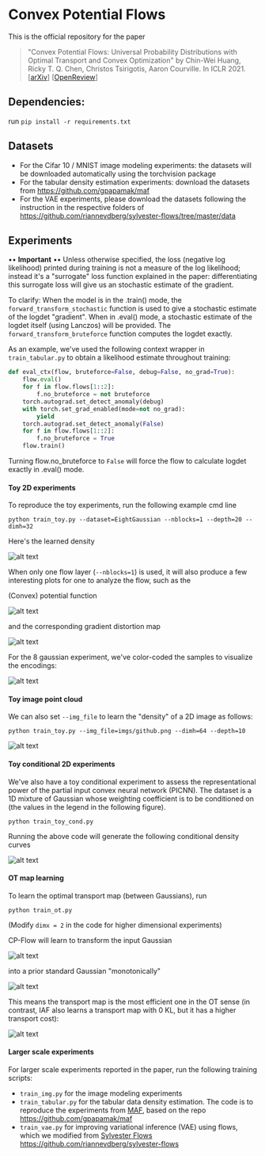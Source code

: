 # Convex Potential Flows

This is the official repository for the paper 

> "Convex Potential Flows: Universal Probability Distributions with Optimal Transport and Convex Optimization"
by Chin-Wei Huang, Ricky T. Q. Chen, Christos Tsirigotis, Aaron Courville. In ICLR 2021. 
[[arXiv](https://arxiv.org/abs/2012.05942)] [[OpenReview](https://openreview.net/forum?id=te7PVH1sPxJ)]




## Dependencies:  

run `pip install -r requirements.txt`


## Datasets

* For the Cifar 10 / MNIST image modeling experiments: the datasets will be downloaded automatically 
using the torchvision package
* For the tabular density estimation experiments: download the datasets from 
https://github.com/gpapamak/maf
* For the VAE experiments, please download the datasets following the instruction in the respective folders of 
https://github.com/riannevdberg/sylvester-flows/tree/master/data


## Experiments


•• **Important** ••
Unless otherwise specified, the loss (negative log likelihood) printed during training 
is not a measure of the log likelihood; instead it's a "surrogate" loss function explained in the paper:
differentiating this surrogate loss will give us an stochastic estimate of the gradient. 

To clarify:
When the model is in the .train() mode, the `forward_transform_stochastic` function is used to give a stochastic estimate of 
the logdet "gradient".
When in .eval() mode, a stochastic estimate of the logdet itself (using Lanczos) will be provided.
The `forward_transform_bruteforce` function computes the logdet exactly.

As an example, we've used the following context wrapper in `train_tabular.py` to obtain a likelihood estimate
throughout training:

```python
def eval_ctx(flow, bruteforce=False, debug=False, no_grad=True):
    flow.eval()
    for f in flow.flows[1::2]:
        f.no_bruteforce = not bruteforce
    torch.autograd.set_detect_anomaly(debug)
    with torch.set_grad_enabled(mode=not no_grad):
        yield
    torch.autograd.set_detect_anomaly(False)
    for f in flow.flows[1::2]:
        f.no_bruteforce = True
    flow.train()
```

Turning flow.no_bruteforce to `False` will force the flow to calculate logdet exactly in .eval() mode.


#### Toy 2D experiments
 
To reproduce the toy experiments, run the following example cmd line
```
python train_toy.py --dataset=EightGaussian --nblocks=1 --depth=20 --dimh=32
```

Here's the learned density

![alt text](figures/toy/toy_EightGaussian/EightGaussian_1_cpflow_20_32.png)


When only one flow layer (`--nblocks=1`) is used, it will also produce a few interesting plots 
for one to analyze the flow, such as the

(Convex) potential function

![alt text](figures/toy/toy_EightGaussian/EightGaussian_1_20_32_contour.png)

and the corresponding gradient distortion map

![alt text](figures/toy/toy_EightGaussian/EightGaussian_1_20_32_z_meshgrid.png)


For the 8 gaussian experiment, we've color-coded the samples to visualize the encodings:

![alt text](figures/toy/toy_EightGaussian/EightGaussian_1_20_32_z_encode.png)


#### Toy image point cloud

We can also set `--img_file` to learn the "density" of a 2D image as follows:

```
python train_toy.py --img_file=imgs/github.png --dimh=64 --depth=10
```

![alt text](figures/toy/toy_imgs/github.png/Img2dData_1_10_64_x_sample.gif)



#### Toy conditional 2D experiments

We've also have a toy conditional experiment to assess the representational power of 
the partial input convex neural network (PICNN). The dataset is a 1D mixture of Gaussian 
whose weighting coefficient is to be conditioned on (the values in the legend in the following figure). 

```
python train_toy_cond.py 
```

Running the above code will generate the following conditional density curves

![alt text](figures/toy/cond_MoG/1dMOG.png)


#### OT map learning

To learn the optimal transport map (between Gaussians), run
```
python train_ot.py 
```

(Modify `dimx = 2` in the code for higher dimensional experiments)

CP-Flow will learn to transform the input Gaussian

![alt text](figures/OT/OT_x_cpflow.png)

into a prior standard Gaussian "monotonically"

![alt text](figures/OT/OT_z_cpflow.png)


This means the transport map is the most efficient one in the OT sense 
(in contrast, IAF also learns a transport map with 0 KL, but it has a higher transport cost):

![alt text](figures/OT/OT_dimx2.png)


#### Larger scale experiments

For larger scale experiments reported in the paper, run the following training scripts:

* `train_img.py` for the image modeling experiments
* `train_tabular.py` for the tabular data density estimation.
The code is to reproduce the experiments from [MAF](https://arxiv.org/abs/1705.07057), based on the 
repo https://github.com/gpapamak/maf
* `train_vae.py` for improving variational inference (VAE) using flows, which we modified from
[Sylvester Flows](https://arxiv.org/abs/1803.05649) https://github.com/riannevdberg/sylvester-flows


